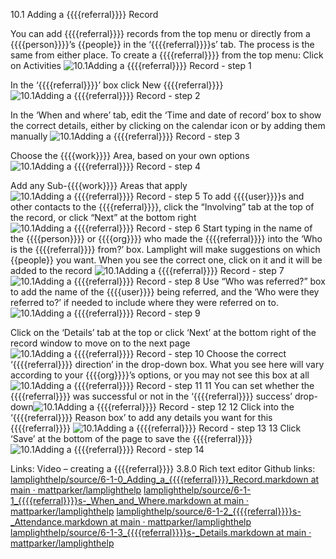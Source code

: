 10.1 Adding a {{{{referral}}}} Record

You can add {{{{referral}}}} records from the top menu or directly from a {{{{person}}}}’s {{people}} in the ‘{{{{referral}}}}s’ tab. The process is the same from either place. To create a {{{{referral}}}} from the top menu:
Click on Activities
![10.1Adding a {{{{referral}}}} Record - step 1](10.1Adding_a_Referral_Record_im_1.png)

In the ‘{{{{referral}}}}’ box click New {{{{referral}}}}
![10.1Adding a {{{{referral}}}} Record - step 2](10.1Adding_a_Referral_Record_im_2.png)

In the ‘When and where’ tab, edit the ‘Time and date of record’ box to show the correct details, either by clicking on the calendar icon or by adding them manually
![10.1Adding a {{{{referral}}}} Record - step 3](10.1Adding_a_Referral_Record_im_3.png)

Choose the {{{{work}}}} Area, based on your own options
![10.1Adding a {{{{referral}}}} Record - step 4](10.1Adding_a_Referral_Record_im_4.png)

Add any Sub-{{{{work}}}} Areas that apply
![10.1Adding a {{{{referral}}}} Record - step 5](10.1Adding_a_Referral_Record_im_5.png)
To add {{{{user}}}}s and other contacts to the {{{{referral}}}}, click the “Involving” tab at the top of the record, or click “Next” at the bottom right
![10.1Adding a {{{{referral}}}} Record - step 6](10.1Adding_a_Referral_Record_im_6.png)
Start typing in the name of the {{{{person}}}} or {{{{org}}}} who made the {{{{referral}}}} into the ‘Who is the {{{{referral}}}} from?’ box. Lamplight will make suggestions on which {{people}} you want. When you see the correct one, click on it and it will be added to the record
![10.1Adding a {{{{referral}}}} Record - step 7](10.1Adding_a_Referral_Record_im_7.png)
![10.1Adding a {{{{referral}}}} Record - step 8](10.1Adding_a_Referral_Record_im_8.png)
Use “Who was referred?” box to add the name of the {{{{user}}}} being referred, and the ‘Who were they referred to?’ if needed to include where they were referred on to.
![10.1Adding a {{{{referral}}}} Record - step 9](10.1Adding_a_Referral_Record_im_9.png)

Click on the ‘Details’ tab at the top or click ‘Next’ at the bottom right of the record window to move on to the next page
![10.1Adding a {{{{referral}}}} Record - step 10](10.1Adding_a_Referral_Record_im_10.png)
Choose the correct ‘{{{{referral}}}} direction’ in the drop-down box. What you see here will vary according to your {{{{org}}}}’s options, or you may not see this box at all![10.1Adding a {{{{referral}}}} Record - step 11](10.1Adding_a_Referral_Record_im_11.png)
11 You can set whether the {{{{referral}}}} was successful or not in the ‘{{{{referral}}}} success’ drop-down![10.1Adding a {{{{referral}}}} Record - step 12](10.1Adding_a_Referral_Record_im_12.png)
12 Click into the ‘{{{{referral}}}} Reason box’ to add any details you want for this {{{{referral}}}}
![10.1Adding a {{{{referral}}}} Record - step 13](10.1Adding_a_Referral_Record_im_13.png)
13 Click ‘Save’ at the bottom of the page to save the {{{{referral}}}}
![10.1Adding a {{{{referral}}}} Record - step 14](10.1Adding_a_Referral_Record_im_14.png)

Links: Video – creating a {{{{referral}}}}
3.8.0 Rich text editor
Github links:
[lamplighthelp](https://github.com/mattparker/lamplighthelp/blob/main/source/6-1-0_Adding_a_Referral_Record.markdown)[/source/6-1-0_Adding_a_{{{{referral}}}}_Record.markdown at main · ](https://github.com/mattparker/lamplighthelp/blob/main/source/6-1-0_Adding_a_Referral_Record.markdown)[mattparker](https://github.com/mattparker/lamplighthelp/blob/main/source/6-1-0_Adding_a_Referral_Record.markdown)[/](https://github.com/mattparker/lamplighthelp/blob/main/source/6-1-0_Adding_a_Referral_Record.markdown)[lamplighthelp](https://github.com/mattparker/lamplighthelp/blob/main/source/6-1-0_Adding_a_Referral_Record.markdown)
[lamplighthelp](https://github.com/mattparker/lamplighthelp/blob/main/source/6-1-1_Referrals-_When_and_Where.markdown)[/source/6-1-1_{{{{referral}}}}s-_When_and_Where.markdown at main · ](https://github.com/mattparker/lamplighthelp/blob/main/source/6-1-1_Referrals-_When_and_Where.markdown)[mattparker](https://github.com/mattparker/lamplighthelp/blob/main/source/6-1-1_Referrals-_When_and_Where.markdown)[/](https://github.com/mattparker/lamplighthelp/blob/main/source/6-1-1_Referrals-_When_and_Where.markdown)[lamplighthelp](https://github.com/mattparker/lamplighthelp/blob/main/source/6-1-1_Referrals-_When_and_Where.markdown)
[lamplighthelp](https://github.com/mattparker/lamplighthelp/blob/main/source/6-1-2_Referrals-_Attendance.markdown)[/source/6-1-2_{{{{referral}}}}s-_Attendance.markdown at main · ](https://github.com/mattparker/lamplighthelp/blob/main/source/6-1-2_Referrals-_Attendance.markdown)[mattparker](https://github.com/mattparker/lamplighthelp/blob/main/source/6-1-2_Referrals-_Attendance.markdown)[/](https://github.com/mattparker/lamplighthelp/blob/main/source/6-1-2_Referrals-_Attendance.markdown)[lamplighthelp](https://github.com/mattparker/lamplighthelp/blob/main/source/6-1-2_Referrals-_Attendance.markdown)
[lamplighthelp](https://github.com/mattparker/lamplighthelp/blob/main/source/6-1-3_Referrals-_Details.markdown)[/source/6-1-3_{{{{referral}}}}s-_Details.markdown at main · ](https://github.com/mattparker/lamplighthelp/blob/main/source/6-1-3_Referrals-_Details.markdown)[mattparker](https://github.com/mattparker/lamplighthelp/blob/main/source/6-1-3_Referrals-_Details.markdown)[/](https://github.com/mattparker/lamplighthelp/blob/main/source/6-1-3_Referrals-_Details.markdown)[lamplighthelp](https://github.com/mattparker/lamplighthelp/blob/main/source/6-1-3_Referrals-_Details.markdown)